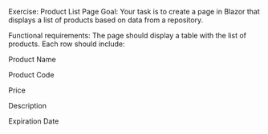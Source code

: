 Exercise: Product List Page
Goal:
Your task is to create a page in Blazor that displays a list of products based on data from a repository.

Functional requirements:
The page should display a table with the list of products. Each row should include:

Product Name

Product Code

Price

Description

Expiration Date